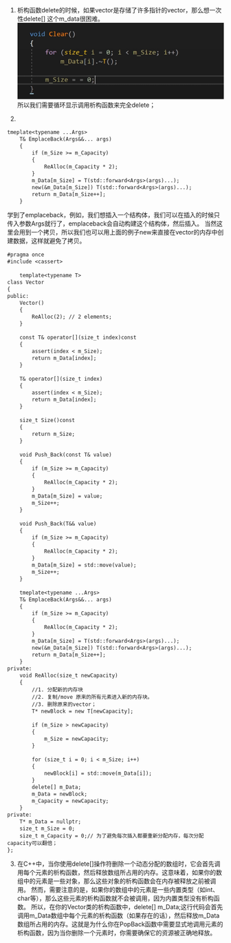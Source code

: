 
1.  析构函数delete的时候，如果vector是存储了许多指针的vector，那么想一次性delete[] 这个m_data很困难。
![](attachments/Vector%20自己写_image_0.png)
所以我们需要循环显示调用析构函数来完全delete；

2. 
```
tmeplate<typename ...Args>
	T& EmplaceBack(Args&&... args)
	{
		if (m_Size >= m_Capacity)
		{
			ReAlloc(m_Capacity * 2);
		}
		m_Data[m_Size] = T(std::forward<Args>(args)...);
		new(&m_Data[m_Size]) T(std::forward<Args>(args)...);
		return m_Data[m_Size++];
	}
```
学到了emplaceback，例如，我们想插入一个结构体，我们可以在插入的时候只传入参数Args就行了，emplaceback会自动构建这个结构体，然后插入。  当然这里会用到一个拷贝，所以我们也可以用上面的例子new来直接在vector的内存中创建数据，这样就避免了拷贝。


```
#pragma once
#include <cassert>

	template<typename T>
class Vector
{
public:
	Vector()
	{
		ReAlloc(2);	// 2 elements;
	}

	const T& operator[](size_t index)const
	{
		assert(index < m_Size);
		return m_Data[index];
	}

	T& operator[](size_t index)
	{
		assert(index < m_Size);
		return m_Data[index];
	}

	size_t Size()const
	{
		return m_Size;
	}

	void Push_Back(const T& value)
	{
		if (m_Size >= m_Capacity)
		{
			ReAlloc(m_Capacity * 2); 
		}
		m_Data[m_Size] = value;
		m_Size++;
	}

	void Push_Back(T&& value)
	{
		if (m_Size >= m_Capacity)
		{
			ReAlloc(m_Capacity * 2);
		}
		m_Data[m_Size] = std::move(value);
		m_Size++;
	}

	tmeplate<typename ...Args>
	T& EmplaceBack(Args&&... args)
	{
		if (m_Size >= m_Capacity)
		{
			ReAlloc(m_Capacity * 2);
		}
		m_Data[m_Size] = T(std::forward<Args>(args)...);
		new(&m_Data[m_Size]) T(std::forward<Args>(args)...);
		return m_Data[m_Size++];
	}
private:
	void ReAlloc(size_t newCapacity)
	{
		//1. 分配新的内存块
		//2. 复制/move 原来的所有元素进入新的内存块。
		//3. 删除原来的vector；
		T* newBlock = new T[newCapacity];
		
		if (m_Size > newCapacity)
		{
			m_Size = newCapacity;
		}

		for (size_t i = 0; i < m_Size; i++)
		{
			newBlock[i] = std::move(m_Data[i]);
		}
		delete[] m_Data;
		m_Data = newBlock;
		m_Capacity = newCapacity;
	}
private:
	T* m_Data = nullptr;
	size_t m_Size = 0;
	size_t m_Capacity = 0;// 为了避免每次插入都要重新分配内存，每次分配capacity可以翻倍；
};
```


3.	在C++中，当你使用delete[]操作符删除一个动态分配的数组时，它会首先调用每个元素的析构函数，然后释放数组所占用的内存。这意味着，如果你的数组中的元素是一些对象，那么这些对象的析构函数会在内存被释放之前被调用。
然而，需要注意的是，如果你的数组中的元素是一些内置类型（如int、char等），那么这些元素的析构函数就不会被调用，因为内置类型没有析构函数。
所以，在你的Vector类的析构函数中，delete[] m_Data;这行代码会首先调用m_Data数组中每个元素的析构函数（如果存在的话），然后释放m_Data数组所占用的内存。这就是为什么你在PopBack函数中需要显式地调用元素的析构函数，因为当你删除一个元素时，你需要确保它的资源被正确地释放。


